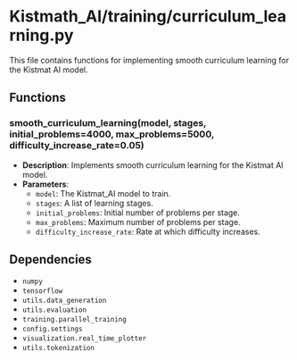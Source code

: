 # Kistmath_AI/training/curriculum_learning.py

This file contains functions for implementing smooth curriculum learning for the Kistmat AI model.

## Functions

### smooth_curriculum_learning(model, stages, initial_problems=4000, max_problems=5000, difficulty_increase_rate=0.05)

- **Description**: Implements smooth curriculum learning for the Kistmat AI model.
- **Parameters**:
  - `model`: The Kistmat_AI model to train.
  - `stages`: A list of learning stages.
  - `initial_problems`: Initial number of problems per stage.
  - `max_problems`: Maximum number of problems per stage.
  - `difficulty_increase_rate`: Rate at which difficulty increases.

## Dependencies

- `numpy`
- `tensorflow`
- `utils.data_generation`
- `utils.evaluation`
- `training.parallel_training`
- `config.settings`
- `visualization.real_time_plotter`
- `utils.tokenization`